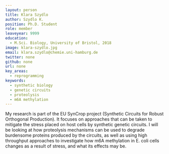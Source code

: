 ```yaml
---
layout: person
title: Klara Szydlo
author: Szydlo K.
position: Ph.D. Student
role: member
leaveyear: 9999
education: 
  - M.Sci. Biology, University of Bristol, 2018
image: klara-szydlo.jpg
email: klara.szydlo@chemie.uni-hamburg.de
twitter: none
github: none
url: none
key_areas:
  - reprogramming
keywords: 
  - synthetic biology
  - genetic circuits
  - proteolysis
  - m6A methylation
---
```

My research is part of the EU SynCrop project (Synthetic Circuits for Robust Orthogonal Production). It focuses on approaches that can be taken to mitigate the stress placed on host cells by synthetic genetic circuits. I will be looking at how proteolysis mechanisms can be used to degrade burdensome proteins produced by the circuits, as well as using high throughput approaches to investigate how m6A methylation in E. coli cells changes as a result of stress, and what its effects may be.
